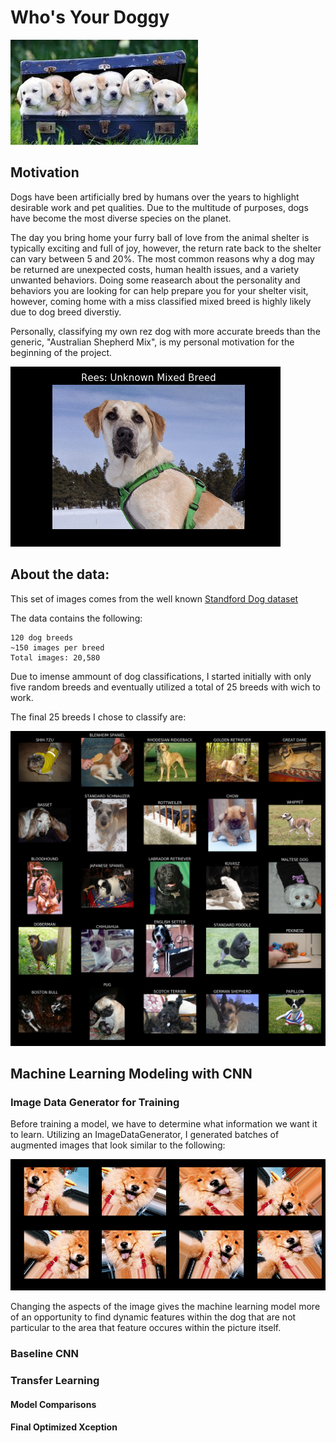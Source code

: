 # Who's Your Doggy
![picture](visuals/dogs.jpeg)


## Motivation

Dogs have been artificially bred by humans over the years to highlight desirable work and pet qualities. Due to the multitude of purposes, dogs have become the most diverse species on the planet.

The day you bring home your furry ball of love from the animal shelter is typically exciting and full of joy, however, the return rate back to the shelter can vary between 5 and 20%. The most common reasons why a dog may be returned are unexpected costs, human health issues, and a variety unwanted behaviors. Doing some reasearch about the personality and behaviors you are looking for can help prepare you for your shelter visit, however, coming home with a miss classified mixed breed is highly likely due to dog breed diverstiy. 

Personally, classifying my own rez dog with more accurate breeds than the generic, "Australian Shepherd Mix", is my personal motivation for the beginning of the project. 

![picture](visuals/rees_unknown.png)

## About the data:

This set of images comes from the well known <a href = "http://vision.stanford.edu/aditya86/ImageNetDogs/">Standford Dog dataset</a>



The data contains the following:

    120 dog breeds
    ~150 images per breed
    Total images: 20,580
   
Due to imense ammount of dog classifications, I started initially with only five random breeds and eventually utilized a total of 25 breeds with wich to work. 

The final 25 breeds I chose to classify are: 

![picture](visuals/breeds.png)

## Machine Learning Modeling with CNN

### Image Data Generator for Training

Before training a model, we have to determine what information we want it to learn. Utilizing an ImageDataGenerator, I generated batches of augmented images that look similar to the following:

![picture](visuals/chow.png)

Changing the aspects of the image gives the machine learning model more of an opportunity to find dynamic features within the dog that are not particular to the area that feature occures within the picture itself. 

### Baseline CNN


### Transfer Learning

#### Model Comparisons


#### Final Optimized Xception

